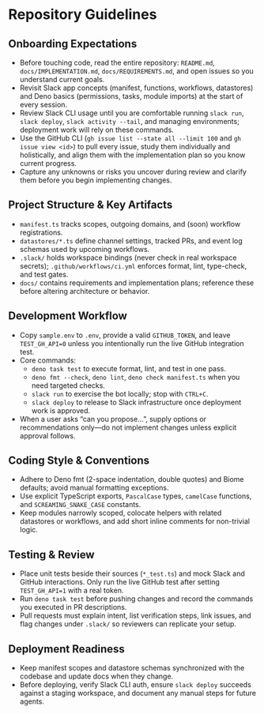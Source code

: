# Repository Guidelines

## Onboarding Expectations
- Before touching code, read the entire repository: `README.md`, `docs/IMPLEMENTATION.md`, `docs/REQUIREMENTS.md`, and open issues so you understand current goals.
- Revisit Slack app concepts (manifest, functions, workflows, datastores) and Deno basics (permissions, tasks, module imports) at the start of every session.
- Review Slack CLI usage until you are comfortable running `slack run`, `slack deploy`, `slack activity --tail`, and managing environments; deployment work will rely on these commands. 
- Use the GitHub CLI (`gh issue list --state all --limit 100` and `gh issue view <id>`) to pull every issue, study them individually and holistically, and align them with the implementation plan so you know current progress.
- Capture any unknowns or risks you uncover during review and clarify them before you begin implementing changes.

## Project Structure & Key Artifacts
- `manifest.ts` tracks scopes, outgoing domains, and (soon) workflow registrations.
- `datastores/*.ts` define channel settings, tracked PRs, and event log schemas used by upcoming workflows.
- `.slack/` holds workspace bindings (never check in real workspace secrets); `.github/workflows/ci.yml` enforces format, lint, type-check, and test gates.
- `docs/` contains requirements and implementation plans; reference these before altering architecture or behavior.

## Development Workflow
- Copy `sample.env` to `.env`, provide a valid `GITHUB_TOKEN`, and leave `TEST_GH_API=0` unless you intentionally run the live GitHub integration test.
- Core commands:
  - `deno task test` to execute format, lint, and test in one pass.
  - `deno fmt --check`, `deno lint`, `deno check manifest.ts` when you need targeted checks.
  - `slack run` to exercise the bot locally; stop with `CTRL+C`.
  - `slack deploy` to release to Slack infrastructure once deployment work is approved.
- When a user asks “can you propose…”, supply options or recommendations only—do not implement changes unless explicit approval follows.

## Coding Style & Conventions
- Adhere to Deno fmt (2-space indentation, double quotes) and Biome defaults; avoid manual formatting exceptions.
- Use explicit TypeScript exports, `PascalCase` types, `camelCase` functions, and `SCREAMING_SNAKE_CASE` constants.
- Keep modules narrowly scoped, colocate helpers with related datastores or workflows, and add short inline comments for non-trivial logic.

## Testing & Review
- Place unit tests beside their sources (`*_test.ts`) and mock Slack and GitHub interactions. Only run the live GitHub test after setting `TEST_GH_API=1` with a real token.
- Run `deno task test` before pushing changes and record the commands you executed in PR descriptions.
- Pull requests must explain intent, list verification steps, link issues, and flag changes under `.slack/` so reviewers can replicate your setup.

## Deployment Readiness
- Keep manifest scopes and datastore schemas synchronized with the codebase and update docs when they change.
- Before deploying, verify Slack CLI auth, ensure `slack deploy` succeeds against a staging workspace, and document any manual steps for future agents.
